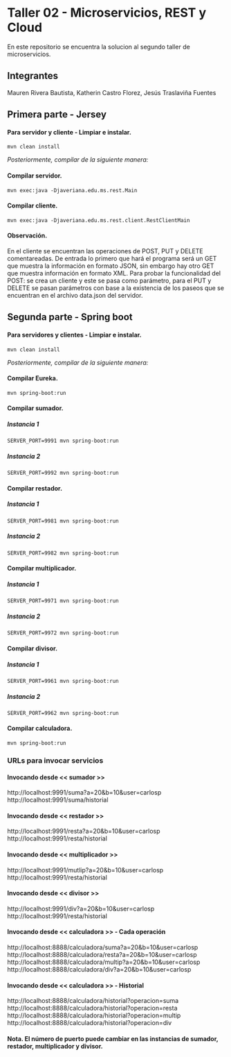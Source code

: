 # Taller 02 - Microservicios, REST y Cloud
En este repositorio se encuentra la solucion al segundo taller de microservicios.

## Integrantes
Mauren Rivera Bautista,
Katherin Castro Florez,
Jesús Traslaviña Fuentes

## Primera parte - Jersey

#### Para servidor y cliente - Limpiar e instalar.
```console
mvn clean install
```

_Posteriormente, compilar de la siguiente manera:_

#### Compilar servidor.
```console
mvn exec:java -Djaveriana.edu.ms.rest.Main
```

#### Compilar cliente.
```console
mvn exec:java -Djaveriana.edu.ms.rest.client.RestClientMain
```

#### Observación.
En el cliente se encuentran las operaciones de POST, PUT y DELETE comentareadas. De entrada lo primero que hará el programa será un GET que muestra la información en formato JSON, sin embargo hay otro GET que muestra información en formato XML. Para probar la funcionalidad del POST: se crea un cliente y este se pasa como parámetro, para el PUT y DELETE se pasan parámetros con base a la existencia de los paseos que se encuentran en el archivo data.json del servidor.

## Segunda parte - Spring boot

#### Para servidores y clientes - Limpiar e instalar.
```console
mvn clean install
```

_Posteriormente, compilar de la siguiente manera:_

#### Compilar Eureka.
```console
mvn spring-boot:run
```

#### Compilar sumador. 
##### Instancia 1 
```console
SERVER_PORT=9991 mvn spring-boot:run  
```

##### Instancia 2 
```console
SERVER_PORT=9992 mvn spring-boot:run
```

#### Compilar restador.
##### Instancia 1 
```console
SERVER_PORT=9981 mvn spring-boot:run 
```

##### Instancia 2 
```console
SERVER_PORT=9982 mvn spring-boot:run
```

#### Compilar multiplicador.
##### Instancia 1 
```console
SERVER_PORT=9971 mvn spring-boot:run
```

##### Instancia 2 
```console
SERVER_PORT=9972 mvn spring-boot:run
```

#### Compilar divisor.
##### Instancia 1 
```console
SERVER_PORT=9961 mvn spring-boot:run  
```

##### Instancia 2 
```console
SERVER_PORT=9962 mvn spring-boot:run
```

#### Compilar calculadora.
```console
mvn spring-boot:run
```

### URLs para invocar servicios
#### Invocando desde << sumador >>
http://localhost:9991/suma?a=20&b=10&user=carlosp  
http://localhost:9991/suma/historial

#### Invocando desde << restador >>
http://localhost:9991/resta?a=20&b=10&user=carlosp  
http://localhost:9991/resta/historial

#### Invocando desde << multiplicador >>
http://localhost:9991/mutlip?a=20&b=10&user=carlosp  
http://localhost:9991/resta/historial

#### Invocando desde << divisor >>
http://localhost:9991/div?a=20&b=10&user=carlosp  
http://localhost:9991/resta/historial

#### Invocando desde << calculadora >> - Cada operación
http://localhost:8888/calculadora/suma?a=20&b=10&user=carlosp  
http://localhost:8888/calculadora/resta?a=20&b=10&user=carlosp  
http://localhost:8888/calculadora/multip?a=20&b=10&user=carlosp  
http://localhost:8888/calculadora/div?a=20&b=10&user=carlosp  

#### Invocando desde << calculadora >> - Historial
http://localhost:8888/calculadora/historial?operacion=suma  
http://localhost:8888/calculadora/historial?operacion=resta  
http://localhost:8888/calculadora/historial?operacion=multip  
http://localhost:8888/calculadora/historial?operacion=div  

#### Nota. El número de puerto puede cambiar en las instancias de sumador, restador, multiplicador y divisor.
